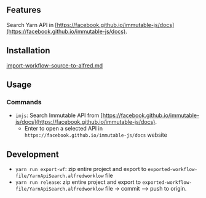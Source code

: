 ## Features

Search Yarn API in [https://facebook.github.io/immutable-js/docs](https://facebook.github.io/immutable-js/docs). 

## Installation

[import-workflow-source-to-alfred.md](https://github.com/tung-dang/alfred-workflow-nodejs-next/blob/master/docs/import-workflow-source-to-alfred.md)

## Usage

### Commands
- `imjs`: Search Immutable API from [https://facebook.github.io/immutable-js/docs](https://facebook.github.io/immutable-js/docs).
    + Enter to open a selected API in `https://facebook.github.io/immutable-js/docs` website 

## Development

- `yarn run export-wf`: zip entire project and export to `exported-workflow-file/YarnApiSearch.alfredworklow` file 
- `yarn run release`: zip entire project and export to `exported-workflow-file/YarnApiSearch.alfredworklow` file -> commit --> push to origin. 
